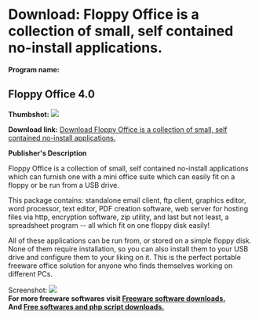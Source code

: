 # Download: Floppy Office is a collection of small, self contained no-install applications.

**Program name:**

## Floppy Office 4.0

  
**Thumbshot:** ![](http://www.freewarefiles.com/screenshot/floppyoffice_md.gif)   
  
**Download link:** [Download Floppy Office is a collection of small, self contained no-install applications.](http://freesoftwares.boysofts.com/Floppy-Office_program_22324.html)  
  


**Publisher's Description**  
  


Floppy Office is a collection of small, self contained no-install applications which can furnish one with a mini office suite which can easily fit on a floppy or be run from a USB drive. 

This package contains: standalone email client, ftp client, graphics editor, word processor, text editor, PDF creation software, web server for hosting files via http, encryption software, zip utility, and last but not least, a spreadsheet program -- all which fit on one floppy disk easily!

All of these applications can be run from, or stored on a simple floppy disk. None of them require installation, so you can also install them to your USB drive and configure them to your liking on it. This is the perfect portable freeware office solution for anyone who finds themselves working on different PCs. 

  
  
Screenshot: ![](http://www.freewarefiles.com/screenshot/floppyoffice.gif)   
**For more freeware softwares visit [Freeware software downloads.](http://freesoftwares.boysofts.com/)**   
**And [Free softwares and php script downloads.](http://www.boysofts.com/)**
